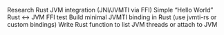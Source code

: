 Research Rust JVM integration (JNI/JVMTI via FFI)
Simple “Hello World” Rust <-> JVM FFI test
Build minimal JVMTI binding in Rust (use jvmti-rs or custom bindings)
Write Rust function to list JVM threads or attach to JVM

